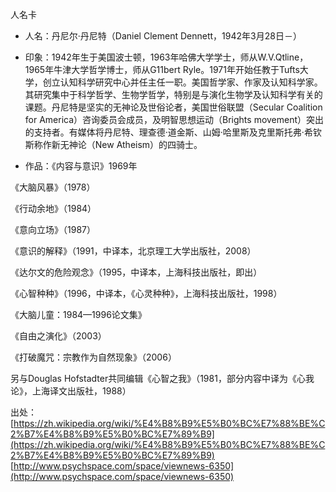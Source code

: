 人名卡




- 人名：丹尼尔·丹尼特（Daniel Clement Dennett，1942年3月28日－）



- 印象：1942年生于美国波士顿，1963年哈佛大学学士，师从W.V.Qtline，1965年牛津大学哲学博士，师从G11bert Ryle。1971年开始任教于Tufts大学，创立认知科学研究中心并任主任一职。美国哲学家、作家及认知科学家。其研究集中于科学哲学、生物学哲学，特别是与演化生物学及认知科学有关的课题。丹尼特是坚实的无神论及世俗论者，美国世俗联盟（Secular Coalition for America）咨询委员会成员，及明智思想运动（Brights movement）突出的支持者。有媒体将丹尼特、理查德·道金斯、山姆·哈里斯及克里斯托弗·希钦斯称作新无神论（New Atheism）的四骑士。



- 作品：《内容与意识》1969年

《大脑风暴》（1978）

《行动余地》（1984）

《意向立场》（1987）

《意识的解释》（1991，中译本，北京理工大学出版社，2008）

《达尔文的危险观念》（1995，中译本，上海科技出版社，即出）

《心智种种》（1996，中译本，《心灵种种》，上海科技出版社，1998）

《大脑儿童：1984—1996论文集》

《自由之演化》（2003）

《打破魔咒：宗教作为自然现象》（2006）

另与Douglas Hofstadter共同编辑《心智之我》（1981，部分内容中译为《心我论》，上海译文出版社，1988）

出处：
[https://zh.wikipedia.org/wiki/%E4%B8%B9%E5%B0%BC%E7%88%BE%C2%B7%E4%B8%B9%E5%B0%BC%E7%89%B9](https://zh.wikipedia.org/wiki/%E4%B8%B9%E5%B0%BC%E7%88%BE%C2%B7%E4%B8%B9%E5%B0%BC%E7%89%B9)
[http://www.psychspace.com/space/viewnews-6350](http://www.psychspace.com/space/viewnews-6350)